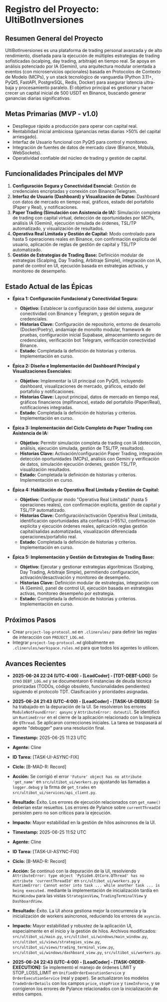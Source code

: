 # Registro del Proyecto: UltiBotInversiones

## Resumen General del Proyecto
UltiBotInversiones es una plataforma de trading personal avanzada y de alto rendimiento, diseñada para la ejecución de múltiples estrategias de trading sofisticadas (scalping, day trading, arbitraje) en tiempo real. Se apoya en análisis potenciado por IA (Gemini), una arquitectura modular orientada a eventos (con microservicios opcionales) basada en Protocolos de Contexto de Modelo (MCPs), y un stack tecnológico de vanguardia (Python 3.11+, PyQt5, FastAPI, PostgreSQL, Redis, Docker) para asegurar latencia ultra-baja y procesamiento paralelo. El objetivo principal es gestionar y hacer crecer un capital inicial de 500 USDT en Binance, buscando generar ganancias diarias significativas.

## Metas Primarias (MVP - v1.0)
- Despliegue rápido a producción para operar con capital real.
- Rentabilidad inicial ambiciosa (ganancias netas diarias >50% del capital arriesgado).
- Interfaz de Usuario funcional con PyQt5 para control y monitoreo.
- Integración de fuentes de datos de mercado clave (Binance, Mobula, WebSockets).
- Operatividad confiable del núcleo de trading y gestión de capital.

## Funcionalidades Principales del MVP
1.  **Configuración Segura y Conectividad Esencial:** Gestión de credenciales encriptadas y conexión con Binance/Telegram.
2.  **Interfaz de Usuario (Dashboard) y Visualización de Datos:** Dashboard con datos de mercado en tiempo real, gráficos, estado del portafolio (Paper y Real), y notificaciones.
3.  **Paper Trading (Simulación con Asistencia de IA):** Simulación completa de trading con capital virtual, detección de oportunidades por MCPs, análisis IA (Gemini), ejecución simulada de órdenes, TSL/TP automatizado, y visualización de resultados.
4.  **Operativa Real Limitada y Gestión de Capital:** Modo controlado para hasta 5 operaciones reales en Binance, con confirmación explícita del usuario, aplicación de reglas de gestión de capital y TSL/TP automatizado.
5.  **Gestión de Estrategias de Trading Base:** Definición modular de estrategias (Scalping, Day Trading, Arbitraje Simple), integración con IA, panel de control en UI, ejecución basada en estrategias activas, y monitoreo de desempeño.

## Estado Actual de las Épicas
- **Épica 1: Configuración Fundacional y Conectividad Segura:**
    - **Objetivo:** Establecer la configuración base del sistema, asegurar conectividad con Binance y Telegram, y gestión segura de credenciales.
    - **Historias Clave:** Configuración de repositorio, entorno de desarrollo (Docker/Poetry), andamiaje de monolito modular, framework de pruebas, configuración inicial Supabase, almacenamiento seguro de credenciales, verificación bot Telegram, verificación conectividad Binance.
    - **Estado:** Completada la definición de historias y criterios. Implementación en curso.

- **Épica 2: Diseño e Implementación del Dashboard Principal y Visualizaciones Esenciales:**
    - **Objetivo:** Implementar la UI principal con PyQt5, incluyendo dashboard, visualizaciones de mercado, gráficos, estado del portafolio y notificaciones.
    - **Historias Clave:** Layout principal, datos de mercado en tiempo real, gráficos financieros (mplfinance), estado del portafolio (Paper/Real), notificaciones integradas.
    - **Estado:** Completada la definición de historias y criterios. Implementación en curso.

- **Épica 3: Implementación del Ciclo Completo de Paper Trading con Asistencia de IA:**
    - **Objetivo:** Permitir simulación completa de trading con IA (detección, análisis, ejecución simulada, gestión de TSL/TP, resultados).
    - **Historias Clave:** Activación/configuración Paper Trading, integración detección oportunidades (MCPs), análisis con Gemini y verificación de datos, simulación ejecución órdenes, gestión TSL/TP, visualización resultados.
    - **Estado:** Completada la definición de historias y criterios. Implementación en curso.

- **Épica 4: Habilitación de Operativa Real Limitada y Gestión de Capital:**
    - **Objetivo:** Configurar modo "Operativa Real Limitada" (hasta 5 operaciones reales), con confirmación explícita, gestión de capital y TSL/TP automatizado.
    - **Historias Clave:** Configuración/activación Operativa Real Limitada, identificación oportunidades alta confianza (>95%), confirmación explícita y ejecución órdenes reales, aplicación reglas gestión capital/salidas automatizadas, visualización diferenciada operaciones/portafolio real.
    - **Estado:** Completada la definición de historias y criterios. Implementación en curso.

- **Épica 5: Implementación y Gestión de Estrategias de Trading Base:**
    - **Objetivo:** Ejecutar y gestionar estrategias algorítmicas (Scalping, Day Trading, Arbitraje Simple), permitiendo configuración, activación/desactivación y monitoreo de desempeño.
    - **Historias Clave:** Definición modular de estrategias, integración con IA (Gemini), panel de control UI, ejecución basada en estrategias activas, monitoreo desempeño por estrategia.
    - **Estado:** Completada la definición de historias y criterios. Implementación en curso.

## Próximos Pasos
- Crear `project-log-protocol.md` en `.clinerules/` para definir las reglas de interacción con `PROJECT_LOG.md`.
- Integrar `project-log-protocol.md` globalmente en `.clinerules/workspace.rules.md` para que todos los agentes lo utilicen.

## Avances Recientes
- **2025-06-24 22:24 (UTC-4:00) - [LeadCoder] - [TDT-DEBT-LOG]:** Se creó `DEBT_LOG.md` y se documentaron 6 instancias de deuda técnica priorizadas (TODOs, código obsoleto, funcionalidades pendientes) siguiendo el protocolo TDT. Clasificación y prioridades asignadas.
- **2025-06-24 21:43 (UTC-4:00) - [LeadCoder] - [TASK-UI-DEBUG]:** Se ha trabajado en la depuración de la UI. Se resolvieron los errores `ModuleNotFoundError: qasync` y `AttributeError: dateutil`. Se identificó un `RuntimeError` en el cierre de la aplicación relacionado con la limpieza de `QThread`. Se aplicaron correcciones iniciales. La tarea se traspasará al agente "debugger" para una resolución final.
- **Timestamp:** 2025-06-25 11:23 UTC
- **Agente:** Cline
- **ID Tarea:** [TASK-UI-ASYNC-FIX]
- **Ciclo:** [B-MAD-R: Record]
- **Acción:** Se corrigió el error `'Future' object has no attribute 'get_name'` en `src/ultibot_ui/workers.py` ajustando las llamadas a `logger.debug` y la firma de `get_trades` en `src/ultibot_ui/services/api_client.py`.
- **Resultado:** Éxito. Los errores de ejecución relacionados con `get_name()` deberían estar resueltos. Los errores de Pylance sobre `currentThreadId` persisten pero no son críticos para la ejecución.
- **Impacto:** Mayor estabilidad en la gestión de hilos asíncronos de la UI.
- **Timestamp:** 2025-06-25 11:52 UTC
- **Agente:** Cline
- **ID Tarea:** [TASK-UI-ASYNC-FIX]
- **Ciclo:** [B-MAD-R: Record]
- **Acción:** Se continuó con la depuración de la UI, resolviendo `AttributeError: type object 'PySide6.QtCore.QThread' has no attribute 'currentThreadId'` en `src/ultibot_ui/workers.py` y `RuntimeError: Cannot enter into task ... while another task ... is being executed.` mediante la implementación de inicialización tardía en `MainWindow` para las vistas `StrategiesView`, `TradingTerminalView` y `DashboardView`.
- **Resultado:** Éxito. La UI ahora gestiona mejor la concurrencia y la inicialización de workers asíncronos, reduciendo los errores de `asyncio`.
- **Impacto:** Mayor estabilidad y robustez de la aplicación UI, especialmente en el inicio y la gestión de hilos. Archivos modificados: `src/ultibot_ui/main.py`, `src/ultibot_ui/windows/main_window.py`, `src/ultibot_ui/views/strategies_view.py`, `src/ultibot_ui/views/trading_terminal_view.py`, `src/ultibot_ui/windows/dashboard_view.py`, `src/ultibot_ui/workers.py`.

- **2025-06-24 22:43 (UTC-4:00) - [LeadCoder] - [TASK-ORDER-EXECUTION]:** Se implementó el manejo de órdenes LIMIT y STOP_LOSS_LIMIT en `UnifiedOrderExecutionService` y `OrderExecutionService` (real y paper). Se actualizaron los modelos `TradeOrderDetails` con los campos `price`, `stopPrice` y `timeInForce`, y se corrigieron los errores de Pylance relacionados con la inicialización de estos campos.
